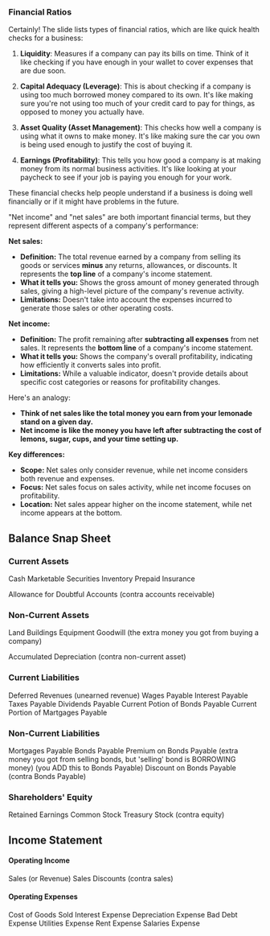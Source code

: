 ### Financial Ratios
Certainly! The slide lists types of financial ratios, which are like quick health checks for a business:

1. **Liquidity**: Measures if a company can pay its bills on time. Think of it like checking if you have enough in your wallet to cover expenses that are due soon.

2. **Capital Adequacy (Leverage)**: This is about checking if a company is using too much borrowed money compared to its own. It's like making sure you're not using too much of your credit card to pay for things, as opposed to money you actually have.

3. **Asset Quality (Asset Management)**: This checks how well a company is using what it owns to make money. It's like making sure the car you own is being used enough to justify the cost of buying it.

4. **Earnings (Profitability)**: This tells you how good a company is at making money from its normal business activities. It's like looking at your paycheck to see if your job is paying you enough for your work.

These financial checks help people understand if a business is doing well financially or if it might have problems in the future.



"Net income" and "net sales" are both important financial terms, but they represent different aspects of a company's performance:

**Net sales:**

* **Definition:** The total revenue earned by a company from selling its goods or services **minus** any returns, allowances, or discounts. It represents the **top line** of a company's income statement.
* **What it tells you:** Shows the gross amount of money generated through sales, giving a high-level picture of the company's revenue activity.
* **Limitations:** Doesn't take into account the expenses incurred to generate those sales or other operating costs.

**Net income:**

* **Definition:** The profit remaining after **subtracting all expenses** from net sales. It represents the **bottom line** of a company's income statement.
* **What it tells you:** Shows the company's overall profitability, indicating how efficiently it converts sales into profit.
* **Limitations:** While a valuable indicator, doesn't provide details about specific cost categories or reasons for profitability changes.

Here's an analogy:

* **Think of net sales like the total money you earn from your lemonade stand on a given day.**
* **Net income is like the money you have left after subtracting the cost of lemons, sugar, cups, and your time setting up.**

**Key differences:**

* **Scope:** Net sales only consider revenue, while net income considers both revenue and expenses.
* **Focus:** Net sales focus on sales activity, while net income focuses on profitability.
* **Location:** Net sales appear higher on the income statement, while net income appears at the bottom.

## Balance Snap Sheet

### Current Assets
Cash
Marketable Securities
Inventory
Prepaid Insurance

Allowance for Doubtful Accounts (contra accounts receivable)

### Non-Current Assets
Land
Buildings
Equipment
Goodwill (the extra money you got from buying a company)

Accumulated Depreciation (contra non-current asset)

### Current Liabilities
Deferred Revenues (unearned revenue)
Wages Payable
Interest Payable
Taxes Payable
Dividends Payable
Current Potion of Bonds Payable
Current Portion of Martgages Payable

### Non-Current Liabilities
Mortgages Payable
Bonds Payable
Premium on Bonds Payable (extra money you got from selling bonds, but 'selling' bond is BORROWING money)
                        (you ADD this to Bonds Payable)
Discount on Bonds Payable (contra Bonds Payable)


### Shareholders' Equity
Retained Earnings
Common Stock
Treasury Stock (contra equity)

## Income Statement

#### Operating Income
Sales (or Revenue)
Sales Discounts (contra sales)

#### Operating Expenses
Cost of Goods Sold
Interest Expense
Depreciation Expense
Bad Debt Expense
Utilities Expense
Rent Expense
Salaries Expense
















